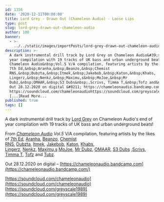 ```yaml
---
id: 1356
date: '2020-12-11T00:00:00'
title: Lord Grey - Drawn Out (Chameleon Audio) - Loose Lips
type: post
slug: lord-grey-drawn-out-chameleon-audio
author: 100
banner:
  - >-
    ../../static/images/importPosts/lord-grey-drawn-out-chameleon-audio/image1356.jpeg
description: >-
  A dark instrumental drill track by Lord Grey on Chameleon Audio&#39;s end of
  year compilation with 19 tracks of UK bass and urban underground beats! From
  Chameleon Audio&nbsp;Vol.5 V/A compilation, featuring artists by the likes of
  7th Ed,&nbsp;Aranha,&nbsp;Beanzo,&nbsp;Chemist
  RNS,&nbsp;Dubzta,&nbsp;Itmek,&nbsp;Jakebob,&nbsp;Katon,&nbsp;Khabs,
  Lingerz,&nbsp;Nenkz,&nbsp;Maximu,s&nbsp;MoJoe,&nbsp;Mr
  Dubz,&nbsp;OMAAR,&nbsp;S3 Dubs&nbsp;,Scrivs, Timma T,&nbsp;Tofz and&nbsp;Tubz.
  Out 28.12.2020 on digital &#8211; https://chameleonaudio.bandcamp.com
  https://soundcloud.com/chameleonaudiohttps://soundcloud.com/greyscale1989
  [...]Read More...
published: true
tags: []
---
```

A dark instrumental drill track by [Lord Grey](https://soundcloud.com/greyscale1989) on Chameleon Audio's end of year compilation with 19 tracks of UK bass and urban underground beats!

From [_Chameleon Audio_](https://chameleonaudio.bandcamp.com) _Vol.5_ V/A compilation, featuring artists by the likes of [7th Ed](https://soundcloud.com/seventh_ed), [Aranha](https://soundcloud.com/aranha-uk), [Beanzo](https://soundcloud.com/beanzouk), [Chemist RNS](https://soundcloud.com/chemist_rns), [Dubzta](https://soundcloud.com/dubzta-beats), [Itmek](https://soundcloud.com/itmek), [Jakebob](https://soundcloud.com/hr6jakebob), [Katon](https://soundcloud.com/katondnb), [Khabs](https://soundcloud.com/khabss), [Lingerz](https://soundcloud.com/lingerz), [Nenkz](https://soundcloud.com/nenkz), [Maximu,s](https://soundcloud.com/max-maximilian-wilson) [MoJoe](https://soundcloud.com/mojoeca), [Mr Dubz](https://soundcloud.com/mrdubz), [OMAAR](https://soundcloud.com/prodomaar), [S3 Dubs](https://soundcloud.com/s3dubs) ,[Scrivs](https://soundcloud.com/scrivsdj), [Timma T](https://soundcloud.com/timmatdj), [Tofz](https://soundcloud.com/tofz) and [Tubz](https://soundcloud.com/tubz-tu).

Out 28.12.2020 on digital – [https://chameleonaudio.bandcamp.com](https://chameleonaudio.bandcamp.com/)

  
[https://soundcloud.com/chameleonaudio](https://soundcloud.com/chameleonaudio)  
[https://soundcloud.com/greyscale1989](https://soundcloud.com/greyscale1989)